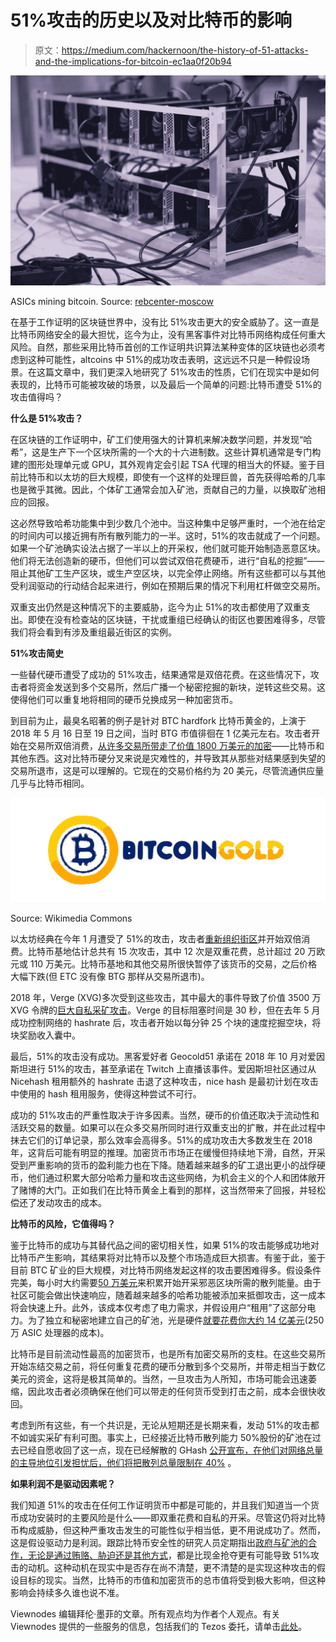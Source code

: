 # 51%攻击的历史以及对比特币的影响

> 原文：<https://medium.com/hackernoon/the-history-of-51-attacks-and-the-implications-for-bitcoin-ec1aa0f20b94>

![](img/f035ae832fed32305b547b08c15b60da.png)

ASICs mining bitcoin. Source: [rebcenter-moscow](https://pixabay.com/users/rebcenter-moscow-6351207/)

在基于工作证明的区块链世界中，没有比 51%攻击更大的安全威胁了。这一直是比特币网络安全的最大担忧，迄今为止，没有黑客事件对比特币网络构成任何重大风险。自然，那些采用比特币首创的工作证明共识算法某种变体的区块链也必须考虑到这种可能性，altcoins 中 51%的成功攻击表明，这远远不只是一种假设场景。在这篇文章中，我们更深入地研究了 51%攻击的性质，它们在现实中是如何表现的，比特币可能被攻破的场景，以及最后一个简单的问题:比特币遭受 51%的攻击值得吗？

**什么是 51%攻击？**

在区块链的工作证明中，矿工们使用强大的计算机来解决数学问题，并发现“哈希”，这是生产下一个区块所需的一个大的十六进制数。这些计算机通常是专门构建的图形处理单元或 GPU，其外观肯定会引起 TSA 代理的相当大的怀疑。鉴于目前比特币和以太坊的巨大规模，即使有一个这样的处理巨兽，首先获得哈希的几率也是微乎其微。因此，个体矿工通常会加入矿池，贡献自己的力量，以换取矿池相应的回报。

这必然导致哈希功能集中到少数几个池中。当这种集中足够严重时，一个池在给定的时间内可以接近拥有所有散列能力的一半。这时，51%的攻击就成了一个问题。如果一个矿池确实设法占据了一半以上的开采权，他们就可能开始制造恶意区块。他们将无法创造新的硬币，但他们可以尝试双倍花费硬币，进行“自私的挖掘”——阻止其他矿工生产区块，或生产空区块，以完全停止网络。所有这些都可以与其他受利润驱动的行动结合起来进行，例如在预期后果的情况下利用杠杆做空交易所。

双重支出仍然是这种情况下的主要威胁，迄今为止 51%的攻击都使用了双重支出。即使在没有检查站的区块链，干扰或重组已经确认的街区也要困难得多，尽管我们将会看到有涉及重组最近街区的实例。

**51%攻击简史**

一些替代硬币遭受了成功的 51%攻击，结果通常是双倍花费。在这些情况下，攻击者将资金发送到多个交易所，然后广播一个秘密挖掘的新块，逆转这些交易。这使得他们可以重复地将相同的硬币兑换成另一种加密货币。

到目前为止，最臭名昭著的例子是针对 BTC hardfork 比特币黄金的，上演于 2018 年 5 月 16 日至 19 日之间，当时 BTG 市值徘徊在 1 亿美元左右。攻击者开始在交易所双倍消费，[从许多交易所带走了价值 1800 万美元的加密](https://www.ccn.com/bitcoin-gold-hit-by-double-spend-attack-exchanges-lose-millions)——比特币和其他东西。这对比特币硬分叉来说是灾难性的，并导致其从那些对结果感到失望的交易所退市，这是可以理解的。它现在的交易价格约为 20 美元，尽管流通供应量几乎与比特币相同。

![](img/3371c5eb36acbf5bcc8bf37bac76beee.png)

Source: Wikimedia Commons

以太坊经典在今年 1 月遭受了 51%的攻击，攻击者[重新组织街区](https://www.theblockcrypto.com/tiny/ethereum-classic-has-experienced-multiple-100-reorg-attack/)并开始双倍消费。比特币基地估计总共有 15 次攻击，其中 12 次是双重花费，总计超过 20 万欧元或 110 万美元。比特币基地和其他交易所很快暂停了该货币的交易，之后价格大幅下跌(但 ETC 没有像 BTG 那样从交易所退市)。

2018 年，Verge (XVG)多次受到这些攻击，其中最大的事件导致了价值 3500 万 XVG 令牌的[巨大自私采矿攻击](https://blockexplorer.com/news/verge-blockchain-exploited-again-hackers-steal-1-7-million-in-tokens/)。Verge 的目标阻塞时间是 30 秒，但在去年 5 月成功控制网络的 hashrate 后，攻击者开始以每分钟 25 个块的速度挖掘空块，将块奖励收入囊中。

最后，51%的攻击没有成功。黑客爱好者 Geocold51 承诺在 2018 年 10 月对爱因斯坦进行 51%的攻击，甚至承诺在 Twitch 上直播该事件。爱因斯坦社区通过从 Nicehash 租用额外的 hashrate 击退了这种攻击，nice hash 是最初计划在攻击中使用的 hash 租用服务，使得这种尝试不可行。

成功的 51%攻击的严重性取决于许多因素。当然，硬币的价值还取决于流动性和活跃交易的数量。如果可以在众多交易所同时进行双重支出的扩散，并在此过程中抹去它们的订单记录，那么效率会高得多。51%的成功攻击大多数发生在 2018 年，这背后可能有明显的推理。加密货币市场正在缓慢但持续地下滑，自然，开采受到严重影响的货币的盈利能力也在下降。随着越来越多的矿工退出更小的战俘硬币，他们通过积累大部分哈希力量和攻击这些网络，为机会主义的个人和团体敞开了赌博的大门。正如我们在比特币黄金上看到的那样，这当然带来了回报，并轻松偿还了发动攻击的成本。

**比特币的风险，它值得吗？**

鉴于比特币的成功与其替代品之间的密切相关性，如果 51%的攻击能够成功地对比特币产生影响，其结果将对比特币以及整个市场造成巨大损害。有鉴于此，鉴于目前 BTC 矿业的巨大规模，对比特币网络发起这样的攻击要困难得多。假设条件完美，每小时大约需要[50 万美元](https://www.crypto51.app)来积累开始开采邪恶区块所需的散列能量。由于社区可能会做出快速响应，随着越来越多的哈希功能被添加来抵御攻击，这一成本将会快速上升。此外，该成本仅考虑了电力需求，并假设用户“租用”了这部分电力。为了独立和秘密地建立自己的矿池，光是硬件[就要花费你大约 14 亿美元](https://cryptoslate.com/analysis-bitcoin-costs-1-4-billion-to-51-attack-consumes-as-much-electricity-as-morocco/)(250 万 ASIC 处理器的成本)。

比特币是目前流动性最高的加密货币，也是所有加密交易所的支柱。在这些交易所开始冻结交易之前，将任何重复花费的硬币分散到多个交易所，并带走相当于数亿美元的资金，这将是极其简单的。当然，一旦攻击为人所知，市场可能会迅速萎缩，因此攻击者必须确保在他们可以带走的任何货币受到打击之前，成本会很快收回。

考虑到所有这些，有一个共识是，无论从短期还是长期来看，发动 51%的攻击都不如诚实采矿有利可图。事实上，已经接近比特币散列能力 50%股份的矿池在过去已经自愿收回了这一点，现在已经解散的 GHash [公开宣布，在他们对网络总量的主导地位引发担忧后，他们将把散列总量限制在 40%](https://techcrunch.com/2014/07/16/popular-bitcoin-mining-pool-promises-to-restrict-its-compute-power-to-prevent-feared-51-fiasco/) 。

**如果利润不是驱动因素呢？**

我们知道 51%的攻击在任何工作证明货币中都是可能的，并且我们知道当一个货币成功安装时的主要风险是什么——即双重花费和自私的开采。尽管这仍将对比特币构成威胁，但这种严重攻击发生的可能性似乎相当低，更不用说成功了。然而，这是假设驱动力是利润。跟踪比特币安全性的研究人员定期指出[政府与矿池的合作，无论是通过贿赂、胁迫还是其他方式](https://static.zebpay.com/web/pdf/Bitcoin-Security-White-Paper.pdf)，都是比现金抢夺更有可能导致 51%攻击的动机。这种动机在现实中是否存在尚不清楚，更不清楚的是实现这种攻击的假设目标的现实。当然，比特币的市值和加密货币的总市值将受到极大影响，但这种影响会持续多久谁也说不准。

Viewnodes 编辑拜伦·墨菲的文章。所有观点均为作者个人观点。有关 Viewnodes 提供的一些服务的信息，包括我们的 Tezos 委托，请单击[此处](https://www.viewfin.com/viewnode/tezos/#aboutus)。